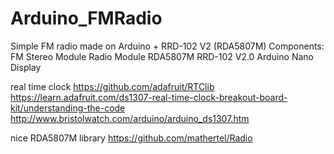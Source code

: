Arduino_FMRadio
===============

Simple FM radio made on Arduino + RRD-102 V2 (RDA5807M)
Components:
FM Stereo Module Radio Module RDA5807M RRD-102 V2.0
Arduino Nano
Display

real time clock
https://github.com/adafruit/RTClib
https://learn.adafruit.com/ds1307-real-time-clock-breakout-board-kit/understanding-the-code
http://www.bristolwatch.com/arduino/arduino_ds1307.htm

nice RDA5807M library
https://github.com/mathertel/Radio
